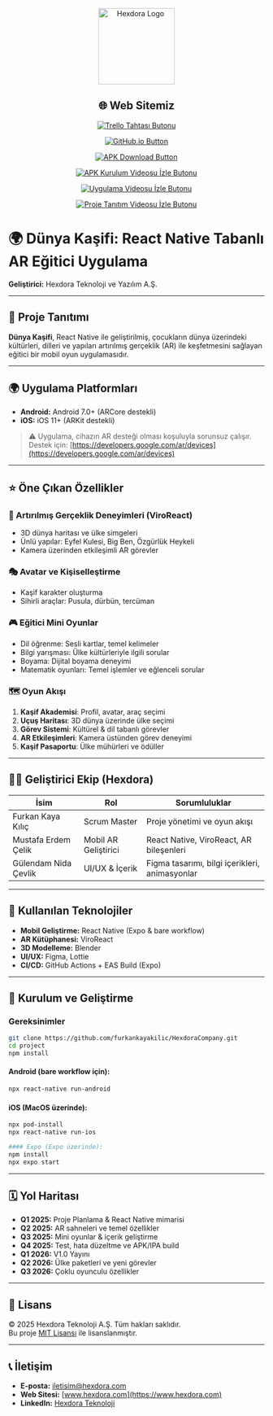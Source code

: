 <p align="center">
  <img src="docs/kurumsal/Hexdora.jpg" alt="Hexdora Logo" width="150"/>
</p>
<h2 align="center">🌐 Web Sitemiz</h2>

<p align="center">
  <a href="https://trello.com/invite/b/683ca703998b1376d7ec272b/ATTIb12737ffe6062b7d52222d0a6817cfd042C2A695/dunyakasifi" target="_blank">
    <img src="https://img.shields.io/badge/Trello%20Tahtası-Git-blue?style=for-the-badge&logo=trello" alt="Trello Tahtası Butonu"/>
  </a>
</p>


<p align="center">
  <a href="https://furkankayakilic.github.io/HexdoraCompany/" target="_blank">
    <img src="https://img.shields.io/badge/Uygulamayı%20GitHub.io%27da%20Görüntüle-Visit-blue?style=for-the-badge&logo=github" alt="GitHub.io Button"/>
  </a>
</p>

<p align="center">
  <a href="https://drive.google.com/file/d/1u_9bECziwtl03Q4_d8iAdnWdNuy-i-Is/view?usp=sharing" target="_blank">
    <img src="https://img.shields.io/badge/Uygulamayı%20İndir%20(APK)-Download-green?style=for-the-badge&logo=android" alt="APK Download Button"/>
  </a>
</p>

<p align="center">
  <a href="https://drive.google.com/file/d/1gqW2ci1CYsE7W8H2byNWaPG6gOTaDyBf/view?t=6" target="_blank">
    <img src="https://img.shields.io/badge/APK%20Kurulum%20Videosu-İzle-blue?style=for-the-badge&logo=googledrive" alt="APK Kurulum Videosu İzle Butonu"/>
  </a>
</p>

<p align="center">
  <a href="https://drive.google.com/file/d/1XuCgOhzqyGCu2tDhQYn1n7Tci7isBWuY/view?usp=sharing" target="_blank">
    <img src="https://img.shields.io/badge/Uygulama%20Videosu-İzle-blue?style=for-the-badge&logo=googledrive" alt="Uygulama Videosu İzle Butonu"/>
  </a>
</p>

<p align="center">
  <a href="https://drive.google.com/file/d/1B4wqtivso1G28LLPJbW_bhqR7QB3Fi02/view?usp=sharing" target="_blank">
    <img src="https://img.shields.io/badge/Proje%20Tanıtım%20Videosu-İzle-blue?style=for-the-badge&logo=googledrive" alt="Proje Tanıtım Videosu İzle Butonu"/>
  </a>
</p>




# 🌍 Dünya Kaşifi: React Native Tabanlı AR Eğitici Uygulama

**Geliştirici:** Hexdora Teknoloji ve Yazılım A.Ş.

---

## 📱 Proje Tanıtımı

**Dünya Kaşifi**, React Native ile geliştirilmiş, çocukların dünya üzerindeki kültürleri, dilleri ve yapıları artırılmış gerçeklik (AR) ile keşfetmesini sağlayan eğitici bir mobil oyun uygulamasıdır.

---

## 🌍 Uygulama Platformları

- **Android:** Android 7.0+ (ARCore destekli)
- **iOS:** iOS 11+ (ARKit destekli)

> ⚠️ Uygulama, cihazın AR desteği olması koşuluyla sorunsuz çalışır. Destek için: [https://developers.google.com/ar/devices](https://developers.google.com/ar/devices)

---

## ⭐ Öne Çıkan Özellikler

### 🧠 Artırılmış Gerçeklik Deneyimleri (ViroReact)

- 3D dünya haritası ve ülke simgeleri
- Ünlü yapılar: Eyfel Kulesi, Big Ben, Özgürlük Heykeli
- Kamera üzerinden etkileşimli AR görevler

### 🎭 Avatar ve Kişiselleştirme

- Kaşif karakter oluşturma
- Sihirli araçlar: Pusula, dürbün, tercüman

### 🎮 Eğitici Mini Oyunlar

- Dil öğrenme: Sesli kartlar, temel kelimeler
- Bilgi yarışması: Ülke kültürleriyle ilgili sorular
- Boyama: Dijital boyama deneyimi
- Matematik oyunları: Temel işlemler ve eğlenceli sorular

### 🗺️ Oyun Akışı

1. **Kaşif Akademisi**: Profil, avatar, araç seçimi
2. **Uçuş Haritası**: 3D dünya üzerinde ülke seçimi
3. **Görev Sistemi**: Kültürel & dil tabanlı görevler
4. **AR Etkileşimleri**: Kamera üstünden görev deneyimi
5. **Kaşif Pasaportu**: Ülke mühürleri ve ödüller

---

## 🧑‍💻 Geliştirici Ekip (Hexdora)

| İsim                 | Rol                    | Sorumluluklar                                 |
| -------------------- | ---------------------- | --------------------------------------------- |
| Furkan Kaya Kılıç    | Scrum Master           | Proje yönetimi ve oyun akışı                  |
| Mustafa Erdem Çelik  | Mobil AR Geliştirici   | React Native, ViroReact, AR bileşenleri       |
| Gülendam Nida Çevlik | UI/UX & İçerik         | Figma tasarımı, bilgi içerikleri, animasyonlar|

---

## 🔧 Kullanılan Teknolojiler

- **Mobil Geliştirme:** React Native (Expo & bare workflow)
- **AR Kütüphanesi:** ViroReact
- **3D Modelleme:** Blender
- **UI/UX:** Figma, Lottie
- **CI/CD:** GitHub Actions + EAS Build (Expo)

---

## 🚀 Kurulum ve Geliştirme
### Gereksinimler
```bash
git clone https://github.com/furkankayakilic/HexdoraCompany.git
cd project
npm install
```

#### Android (bare workflow için):

```bash
npx react-native run-android
```

#### iOS (MacOS üzerinde):

```bash
npx pod-install
npx react-native run-ios
```
```bash
#### Expo (Expo üzerinde):
npm install
npx expo start
```
---

## 🗓️ Yol Haritası

- **Q1 2025:** Proje Planlama & React Native mimarisi
- **Q2 2025:** AR sahneleri ve temel özellikler
- **Q3 2025:** Mini oyunlar & içerik geliştirme
- **Q4 2025:** Test, hata düzeltme ve APK/IPA build
- **Q1 2026:** V1.0 Yayını
- **Q2 2026:** Ülke paketleri ve yeni görevler
- **Q3 2026:** Çoklu oyunculu özellikler

---

## 📄 Lisans

© 2025 Hexdora Teknoloji A.Ş. Tüm hakları saklıdır.  
Bu proje [MIT Lisansı](LICENSE) ile lisanslanmıştır.

---

## 📞 İletişim

- **E-posta:** iletisim@hexdora.com  
- **Web Sitesi:** [www.hexdora.com](https://www.hexdora.com)  
- **LinkedIn:** [Hexdora Teknoloji](https://linkedin.com/company/hexdora)







